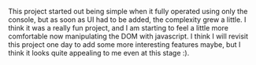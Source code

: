 This project started out being simple when it fully operated using only the console, but as soon as UI had to be added, the complexity grew a little.
I think it was a really fun project, and I am starting to feel a little more comfortable now manipulating the DOM with javascript. 
I think I will revisit this project one day to add some more interesting features maybe, but I think it looks quite appealing to me even at this stage :).
